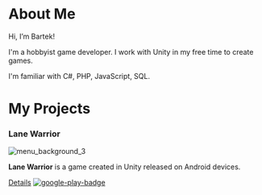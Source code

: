 # About Me

Hi, I’m Bartek!

I'm a hobbyist game developer. I work with Unity in my free time to create games.

I'm familiar with C#, PHP, JavaScript, SQL.

# My Projects

### Lane Warrior
![menu_background_3](https://user-images.githubusercontent.com/42221923/143770745-ff09f2f5-58cf-49d3-8a66-5ff6fe394b27.png)

**Lane Warrior** is a game created in Unity released on Android devices.

[Details](https://github.com/Yangu69/Lane-Warrior)
[![google-play-badge](https://user-images.githubusercontent.com/42221923/158480736-cd9f9ca6-7387-43b1-9c66-2781ecc6e108.png)](https://play.google.com/store/apps/details?id=com.yakagames.lanewarrior)
